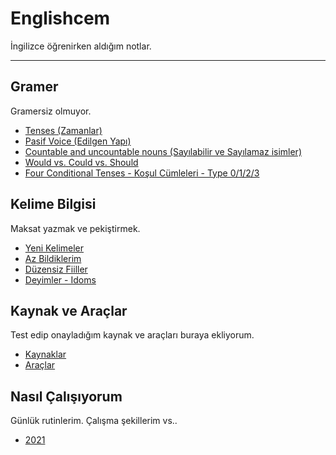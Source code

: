 # Englishcem

İngilizce öğrenirken aldığım notlar.

---
## Gramer
Gramersiz olmuyor.
- [Tenses (Zamanlar)](/gramer/zamanlar.md)  
- [Pasif Voice (Edilgen Yapı)](/gramer/edilgen_yapi.md)  
- [Countable and uncountable nouns (Sayılabilir ve Sayılamaz isimler) ](/gramer/sayilabilir_ve_sayilamaz_isimler.md)  
- [Would vs. Could vs. Should](/gramer/would_could_should.md)
- [Four Conditional Tenses - Koşul Cümleleri - Type 0/1/2/3](/gramer/conditional_tenses.md)


## Kelime Bilgisi
Maksat yazmak ve pekiştirmek.
- [Yeni Kelimeler](/kelimeler/yeni_kelimeler.md)  
- [Az Bildiklerim](/kelimeler/az_bildiklerim.md) 
- [Düzensiz Fiiller](/kelimeler/duzensiz_fiiller.md)  
- [Deyimler - Idoms](/kelimeler/deyimler.md) 

## Kaynak ve Araçlar
Test edip onayladığım kaynak ve araçları buraya ekliyorum.
- [Kaynaklar](/kaynak_araclar/kaynaklar.md)
- [Araçlar](/kaynak_araclar/araclar.md)

## Nasıl Çalışıyorum
Günlük rutinlerim. Çalışma şekillerim vs..
- [2021](/nasil_calisiyorum/2021.md)